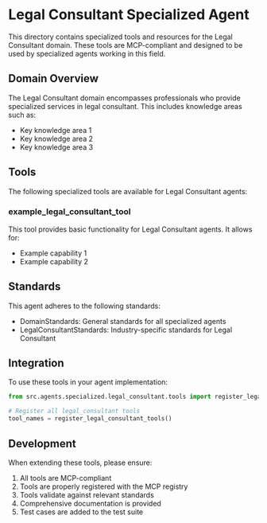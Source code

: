 # Legal Consultant Specialized Agent

This directory contains specialized tools and resources for the Legal Consultant domain. These tools are MCP-compliant and designed to be used by specialized agents working in this field.

## Domain Overview

The Legal Consultant domain encompasses professionals who provide specialized services in legal consultant. This includes knowledge areas such as:

- Key knowledge area 1
- Key knowledge area 2
- Key knowledge area 3

## Tools

The following specialized tools are available for Legal Consultant agents:

### example_legal_consultant_tool

This tool provides basic functionality for Legal Consultant agents. It allows for:

- Example capability 1
- Example capability 2

## Standards

This agent adheres to the following standards:

- DomainStandards: General standards for all specialized agents
- LegalConsultantStandards: Industry-specific standards for Legal Consultant

## Integration

To use these tools in your agent implementation:

```python
from src.agents.specialized.legal_consultant.tools import register_legal_consultant_tools

# Register all legal_consultant tools
tool_names = register_legal_consultant_tools()
```

## Development

When extending these tools, please ensure:

1. All tools are MCP-compliant
2. Tools are properly registered with the MCP registry
3. Tools validate against relevant standards
4. Comprehensive documentation is provided
5. Test cases are added to the test suite
